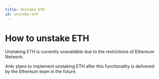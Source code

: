 ```yaml
---
title: Unstake ETH
id: unstake-eth
---
```


# How to unstake ETH

Unstaking ETH is currently unavailable due to the restrictions of Ethereum Network.

Ankr plans to implement unstaking ETH after this functionality is delivered by the Ethereum team in the future.


